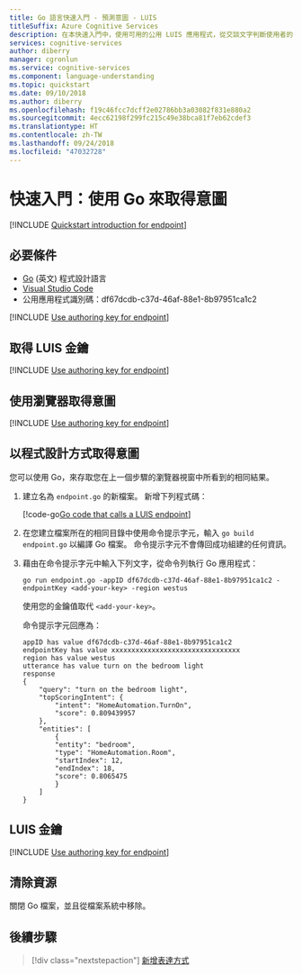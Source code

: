```yaml
---
title: Go 語言快速入門 - 預測意圖 - LUIS
titleSuffix: Azure Cognitive Services
description: 在本快速入門中，使用可用的公用 LUIS 應用程式，從交談文字判斷使用者的意圖。 使用 GO，以文字形式將使用者的意圖傳送至公用應用程式的 HTTP 預測端點。 在端點，LUIS 會套用公用應用程式的模型來分析自然語言文字的意義、判斷整體意圖，並擷取與應用程式主體網域相關的資料。
services: cognitive-services
author: diberry
manager: cgronlun
ms.service: cognitive-services
ms.component: language-understanding
ms.topic: quickstart
ms.date: 09/10/2018
ms.author: diberry
ms.openlocfilehash: f19c46fcc7dcff2e02786bb3a03082f831e880a2
ms.sourcegitcommit: 4ecc62198f299fc215c49e38bca81f7eb62cdef3
ms.translationtype: HT
ms.contentlocale: zh-TW
ms.lasthandoff: 09/24/2018
ms.locfileid: "47032728"
---
```

# <a name="quickstart-get-intent-using-go"></a>快速入門：使用 Go 來取得意圖

[!INCLUDE [Quickstart introduction for endpoint](../../../includes/cognitive-services-luis-qs-endpoint-intro-para.md)]

## <a name="prerequisites"></a>必要條件

* [Go](https://golang.org/) (英文) 程式設計語言  
* [Visual Studio Code](https://code.visualstudio.com/)
* 公用應用程式識別碼：df67dcdb-c37d-46af-88e1-8b97951ca1c2

[!INCLUDE [Use authoring key for endpoint](../../../includes/cognitive-services-luis-qs-endpoint-luis-repo-note.md)]

## <a name="get-luis-key"></a>取得 LUIS 金鑰

[!INCLUDE [Use authoring key for endpoint](../../../includes/cognitive-services-luis-qs-endpoint-get-key-para.md)]

## <a name="get-intent-with-browser"></a>使用瀏覽器取得意圖

[!INCLUDE [Use authoring key for endpoint](../../../includes/cognitive-services-luis-qs-endpoint-browser-para.md)]

## <a name="get-intent-programmatically"></a>以程式設計方式取得意圖

您可以使用 Go，來存取您在上一個步驟的瀏覽器視窗中所看到的相同結果。 

1. 建立名為 `endpoint.go` 的新檔案。 新增下列程式碼：
    
   [!code-go[Go code that calls a LUIS endpoint](~/samples-luis/documentation-samples/quickstarts/analyze-text/go/endpoint.go?range=36-98)]

2. 在您建立檔案所在的相同目錄中使用命令提示字元，輸入 `go build endpoint.go` 以編譯 Go 檔案。 命令提示字元不會傳回成功組建的任何資訊。

3. 藉由在命令提示字元中輸入下列文字，從命令列執行 Go 應用程式： 

    ```CMD
    go run endpoint.go -appID df67dcdb-c37d-46af-88e1-8b97951ca1c2 -endpointKey <add-your-key> -region westus
    ```
    
    使用您的金鑰值取代 `<add-your-key>`。  
    
    命令提示字元回應為： 
    
    ```CMD
    appID has value df67dcdb-c37d-46af-88e1-8b97951ca1c2
    endpointKey has value xxxxxxxxxxxxxxxxxxxxxxxxxxxxxxxx
    region has value westus
    utterance has value turn on the bedroom light
    response
    {
        "query": "turn on the bedroom light",
        "topScoringIntent": {
            "intent": "HomeAutomation.TurnOn",
            "score": 0.809439957
        },
        "entities": [
            {
            "entity": "bedroom",
            "type": "HomeAutomation.Room",
            "startIndex": 12,
            "endIndex": 18,
            "score": 0.8065475
            }
        ]
    }
    ```
    
## <a name="luis-keys"></a>LUIS 金鑰

[!INCLUDE [Use authoring key for endpoint](../../../includes/cognitive-services-luis-qs-endpoint-key-usage-para.md)]

## <a name="clean-up-resources"></a>清除資源
關閉 Go 檔案，並且從檔案系統中移除。 

## <a name="next-steps"></a>後續步驟
> [!div class="nextstepaction"]
> [新增表達方式](luis-get-started-go-add-utterance.md)